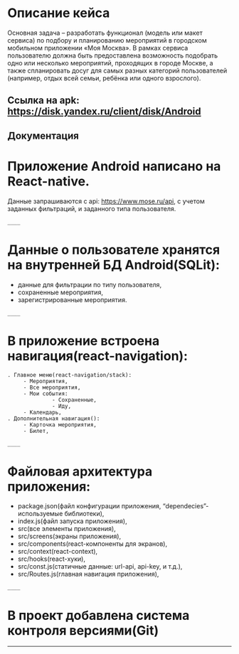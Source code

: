 # Описание кейса
Основная задача – разработать функционал (модель или макет сервиса) по подбору
и планированию мероприятий в городском мобильном приложении «Моя Москва».
В рамках сервиса пользователю должна быть предоставлена возможность
подобрать одно или несколько мероприятий, проходящих в городе Москве, а также
спланировать досуг для самых разных категорий пользователей (например, отдых
всей семьи, ребёнка или одного взрослого).

## Ссылка на apk: https://disk.yandex.ru/client/disk/Android

## Документация

# Приложение Android написано на React-native. 
Данные запрашиваются с api: https://www.mose.ru/api, c учетом заданных фильтраций, и заданного типа пользователя. 

```
____
```
 
# Данные о пользователе хранятся на внутренней БД Android(SQLit):  

   - данные для фильтрации по типу пользователя, 
   - сохраненные мероприятия, 
   - зарегистрированные мероприятия. 

```
____
```
# В приложение встроена навигация(react-navigation): 
    . Главное меню(react-navigation/stack):  
         - Мероприятия, 
         - Все мероприятия, 
         - Мои события: 
                  - Сохраненные, 
                  - Иду, 
         - Календарь, 
    . Дополнительная навигация(): 
         - Карточка мероприятия, 
         - Билет, 

```
____
```
 
# Файловая архитектура приложения: 
   - package.json(файл конфигурации приложения, “dependecies”-используемые библиотеки), 
   - index.js(файл запуска приложения), 
   - src(все элементы приложения), 
   - src/screens(экраны приложения), 
   - src/components(react-компоненты для экранов), 
   - src/context(react-context), 
   - src/hooks(react-хуки), 
   - src/const.js(статичные данные: url-api, api-key, и т.д.), 
   - src/Routes.js(главная навигация приложения), 

```
____
```
 
# В проект добавлена система контроля версиями(Git) 


____
